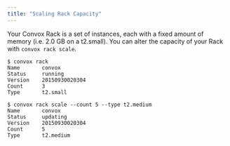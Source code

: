 ```yaml
---
title: "Scaling Rack Capacity"
---
```


Your Convox Rack is a set of instances, each with a fixed amount of memory (i.e. 2.0 GB on a t2.small). You can alter the capacity of your Rack with `convox rack scale`.

    $ convox rack
    Name       convox
    Status     running
    Version    20150930020304
    Count      3
    Type       t2.small

    $ convox rack scale --count 5 --type t2.medium
    Name       convox
    Status     updating
    Version    20150930020304
    Count      5
    Type       t2.medium

